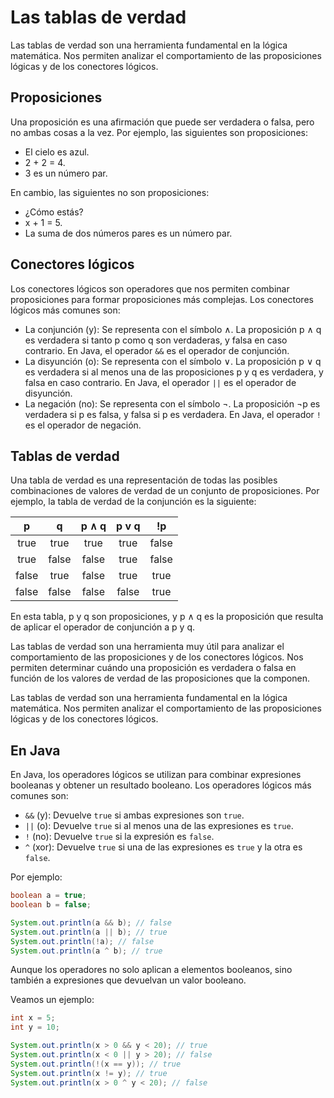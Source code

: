 # Las tablas de verdad

Las tablas de verdad son una herramienta fundamental en la lógica matemática. Nos permiten analizar el comportamiento de
las proposiciones lógicas y de los conectores lógicos.

## Proposiciones

Una proposición es una afirmación que puede ser verdadera o falsa, pero no ambas cosas a la vez. Por ejemplo, las
siguientes son proposiciones:

- El cielo es azul.
- 2 + 2 = 4.
- 3 es un número par.

En cambio, las siguientes no son proposiciones:

- ¿Cómo estás?
- x + 1 = 5.
- La suma de dos números pares es un número par.

## Conectores lógicos

Los conectores lógicos son operadores que nos permiten combinar proposiciones para formar proposiciones más complejas.
Los conectores lógicos más comunes son:

- La conjunción (y): Se representa con el símbolo ∧. La proposición p ∧ q es verdadera si tanto p como q son verdaderas,
  y falsa en caso contrario. En Java, el operador `&&` es el operador de conjunción.
- La disyunción (o): Se representa con el símbolo ∨. La proposición p ∨ q es verdadera si al menos una de las
  proposiciones p y q es verdadera, y falsa en caso contrario. En Java, el operador `||` es el operador de disyunción.
- La negación (no): Se representa con el símbolo ¬. La proposición ¬p es verdadera si p es falsa, y falsa si p es
  verdadera. En Java, el operador `!` es el operador de negación.

## Tablas de verdad

Una tabla de verdad es una representación de todas las posibles combinaciones de valores de verdad de un conjunto de
proposiciones. Por ejemplo, la tabla de verdad de la conjunción es la siguiente:

|   p   |   q   | p ∧ q | p v q |  !p   |
|:-----:|:-----:|:-----:|:-----:|:-----:|
| true  | true  | true  | true  | false |
| true  | false | false | true  | false |
| false | true  | false | true  | true  |
| false | false | false | false | true  |

En esta tabla, p y q son proposiciones, y p ∧ q es la proposición que resulta de aplicar el operador de conjunción a p y
q.

Las tablas de verdad son una herramienta muy útil para analizar el comportamiento de las proposiciones y de los
conectores lógicos. Nos permiten determinar cuándo una proposición es verdadera o falsa en función de los valores de
verdad de las proposiciones que la componen.

Las tablas de verdad son una herramienta fundamental en la lógica matemática. Nos permiten analizar el comportamiento de
las proposiciones lógicas y de los conectores lógicos.

## En Java

En Java, los operadores lógicos se utilizan para combinar expresiones booleanas y obtener un resultado booleano. Los
operadores lógicos más comunes son:

- `&&` (y): Devuelve `true` si ambas expresiones son `true`.
- `||` (o): Devuelve `true` si al menos una de las expresiones es `true`.
- `!` (no): Devuelve `true` si la expresión es `false`.
- `^` (xor): Devuelve `true` si una de las expresiones es `true` y la otra es `false`.

Por ejemplo:

```java
boolean a = true;
boolean b = false;

System.out.println(a && b); // false
System.out.println(a || b); // true
System.out.println(!a); // false
System.out.println(a ^ b); // true
```

Aunque los operadores no solo aplican a elementos booleanos, sino también a expresiones que devuelvan un valor booleano.

Veamos un ejemplo:

```java
int x = 5;
int y = 10;

System.out.println(x > 0 && y < 20); // true
System.out.println(x < 0 || y > 20); // false
System.out.println(!(x == y)); // true
System.out.println(x != y); // true
System.out.println(x > 0 ^ y < 20); // false
```